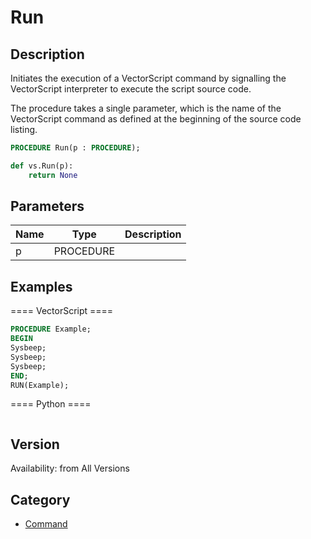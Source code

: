 # Run

## Description
Initiates the execution of a VectorScript command by signalling the VectorScript interpreter to execute the script source code.

The procedure takes a single parameter, which is the name of the VectorScript command as defined at the beginning of the source code listing.

```pascal
PROCEDURE Run(p : PROCEDURE);
```

```python
def vs.Run(p):
    return None
```

## Parameters
|Name|Type|Description|
|---|---|---|
|p|PROCEDURE|   |

## Examples
==== VectorScript ====
```pascal
PROCEDURE Example;
BEGIN
Sysbeep;
Sysbeep;
Sysbeep;
END;
RUN(Example);
```
==== Python ====
```python

```

## Version
Availability: from All Versions

## Category
* [Command](../Categories/Command.md)
